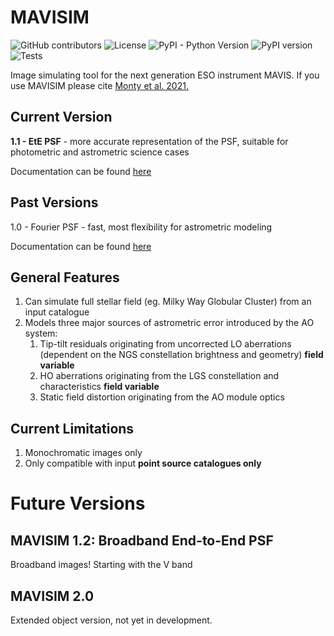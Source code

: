 # MAVISIM

<!--- These are examples. See https://shields.io for others or to customize this set of shields. You might want to include dependencies, project status and licence info here --->

![GitHub contributors](https://img.shields.io/github/contributors/smonty93/mavisim) ![License](https://img.shields.io/github/license/smonty93/mavisim)
![PyPI - Python Version](https://img.shields.io/pypi/pyversions/mavisim) ![PyPI version](https://img.shields.io/pypi/v/mavisim)
![Tests](https://github.com/smonty93/mavisim/actions/workflows/tests.yml/badge.svg)

Image simulating tool for the next generation ESO instrument MAVIS. If you use MAVISIM please cite <a href="https://ui.adsabs.harvard.edu/abs/2021MNRAS.507.2192M/abstract" target="_blank"> Monty et al. 2021.</a>

## Current Version

**1.1 - EtE PSF** - more accurate representation of the PSF, suitable for photometric and astrometric science cases

Documentation can be found <a href="https://mavisim.readthedocs.io/en/latest/" target="_blank"> here</a>

## Past Versions

1.0 - Fourier PSF - fast, most flexibility for astrometric modeling

Documentation can be found <a href="https://mavisim.readthedocs.io/en/v1.0.3/" target="_blank"> here</a>

## General Features

1. Can simulate full stellar field (eg. Milky Way Globular Cluster) from an input catalogue
2. Models three major sources of astrometric error introduced by the AO system:
   1. Tip-tilt residuals originating from uncorrected LO aberrations (dependent on the NGS constellation brightness and geometry) **field variable**
   2. HO aberrations originating from the LGS constellation and characteristics **field variable**
   3. Static field distortion originating from the AO module optics

## Current Limitations

1. Monochromatic images only
2. Only compatible with input **point source catalogues only**

# Future Versions

## MAVISIM 1.2: Broadband End-to-End PSF

Broadband images! Starting with the V band

## MAVISIM 2.0

Extended object version, not yet in development.
